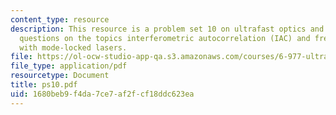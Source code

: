 ```yaml
---
content_type: resource
description: This resource is a problem set 10 on ultrafast optics and covers 2 problem
  questions on the topics interferometric autocorrelation (IAC) and frequency metrology
  with mode-locked lasers.
file: https://ol-ocw-studio-app-qa.s3.amazonaws.com/courses/6-977-ultrafast-optics-spring-2005/1680beb9f4da7ce7af2fcf18ddc623ea_ps10.pdf
file_type: application/pdf
resourcetype: Document
title: ps10.pdf
uid: 1680beb9-f4da-7ce7-af2f-cf18ddc623ea
---
```

